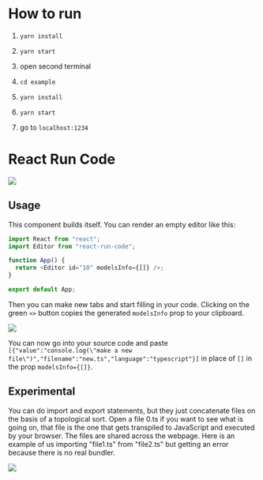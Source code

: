 # How to run

1. `yarn install`

1. `yarn start`

1. open second terminal

1. `cd example`

1. `yarn install`

1. `yarn start`

1. go to `localhost:1234`


# React Run Code

![](https://github.com/Open-EdTech/react-run-code/blob/main/.github/intellisense.gif)

## Usage
This component builds itself. You can render an empty editor like this:
```typescript
import React from "react";
import Editor from "react-run-code";

function App() {
  return <Editor id="10" modelsInfo={[]} />;
}

export default App;
```
Then you can make new tabs and start filling in your code. Clicking on the green `<>` button copies the generated `modelsInfo` prop to your clipboard.

![](https://github.com/Open-EdTech/react-run-code/blob/main/.github/create-editor.gif)

You can now go into your source code and paste `[{"value":"console.log(\"make a new file\")","filename":"new.ts","language":"typescript"}]` in place of `[]` in the prop `modelsInfo={[]}`.

## Experimental

You can do import and export statements, but they just concatenate files on the basis of a topological sort. Open a file 0.ts if you want to see what is going on, that file is the one that gets transpiled to JavaScript and executed by your browser. The files are shared across the webpage. Here is an example of us importing "file1.ts" from "file2.ts" but getting an error because there is no real bundler.


![](https://github.com/Open-EdTech/react-run-code/blob/main/.github/duplicateError.gif)
